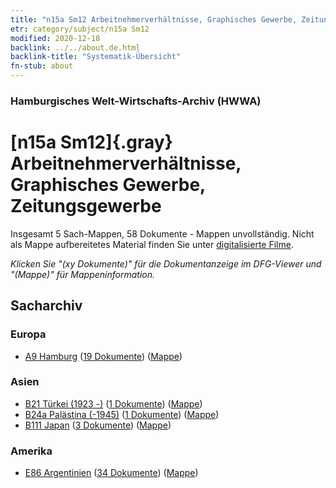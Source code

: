 ```yaml
---
title: "n15a Sm12 Arbeitnehmerverhältnisse, Graphisches Gewerbe, Zeitungsgewerbe"
etr: category/subject/n15a Sm12
modified: 2020-12-18
backlink: ../../about.de.html
backlink-title: "Systematik-Übersicht"
fn-stub: about
---
```


### Hamburgisches Welt-Wirtschafts-Archiv (HWWA)
# [n15a Sm12]{.gray}&#8201; Arbeitnehmerverhältnisse, Graphisches Gewerbe, Zeitungsgewerbe&#160; 




Insgesamt 5 Sach-Mappen, 58 Dokumente - Mappen unvollständig.
Nicht als Mappe aufbereitetes Material finden Sie unter [digitalisierte Filme](/film/h1_sh).

_Klicken Sie "(xy Dokumente)" für die Dokumentanzeige im DFG-Viewer und "(Mappe)" für Mappeninformation._

## Sacharchiv




### Europa

- [A9 Hamburg](../../../geo/about.de.html#A9) (<a href="https://dfg-viewer.de/show/?tx_dlf[id]=https://pm20.zbw.eu/mets/sh/1409xx/140905/1452xx/145216/public.mets.de.xml" target="_blank">19 Dokumente</a>) ([Mappe](http://purl.org/pressemappe20/folder/sh/140905,145216))

### Asien

- [B21 Türkei (1923 -)](../../../geo/about.de.html#B21) (<a href="https://dfg-viewer.de/show/?tx_dlf[id]=https://pm20.zbw.eu/mets/sh/1411xx/141111/1452xx/145216/public.mets.de.xml" target="_blank">1 Dokumente</a>) ([Mappe](http://purl.org/pressemappe20/folder/sh/141111,145216))
- [B24a Palästina (-1945)](../../../geo/about.de.html#B24a) (<a href="https://dfg-viewer.de/show/?tx_dlf[id]=https://pm20.zbw.eu/mets/sh/1411xx/141115/1452xx/145216/public.mets.de.xml" target="_blank">1 Dokumente</a>) ([Mappe](http://purl.org/pressemappe20/folder/sh/141115,145216))
- [B111 Japan](../../../geo/about.de.html#B111) (<a href="https://dfg-viewer.de/show/?tx_dlf[id]=https://pm20.zbw.eu/mets/sh/1412xx/141272/1452xx/145216/public.mets.de.xml" target="_blank">3 Dokumente</a>) ([Mappe](http://purl.org/pressemappe20/folder/sh/141272,145216))

### Amerika

- [E86 Argentinien](../../../geo/about.de.html#E86) (<a href="https://dfg-viewer.de/show/?tx_dlf[id]=https://pm20.zbw.eu/mets/sh/1416xx/141692/1452xx/145216/public.mets.de.xml" target="_blank">34 Dokumente</a>) ([Mappe](http://purl.org/pressemappe20/folder/sh/141692,145216))


